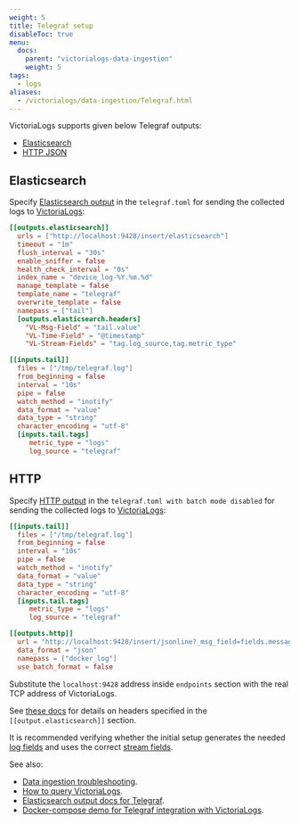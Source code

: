 ```yaml
---
weight: 5
title: Telegraf setup
disableToc: true
menu:
  docs:
    parent: "victorialogs-data-ingestion"
    weight: 5
tags:
  - logs
aliases:
  - /victorialogs/data-ingestion/Telegraf.html
---
```

VictoriaLogs supports given below Telegraf outputs:

- [Elasticsearch](#elasticsearch)
- [HTTP JSON](#http)

## Elasticsearch

Specify [Elasticsearch output](https://github.com/influxdata/telegraf/tree/master/plugins/outputs/elasticsearch) in the `telegraf.toml`
for sending the collected logs to [VictoriaLogs](https://docs.victoriametrics.com/victorialogs/):

```toml
[[outputs.elasticsearch]]
  urls = ["http://localhost:9428/insert/elasticsearch"]
  timeout = "1m"
  flush_interval = "30s"
  enable_sniffer = false
  health_check_interval = "0s"
  index_name = "device_log-%Y.%m.%d"
  manage_template = false
  template_name = "telegraf"
  overwrite_template = false
  namepass = ["tail"]
  [outputs.elasticsearch.headers]
    "VL-Msg-Field" = "tail.value"
    "VL-Time-Field" = "@timestamp"
    "VL-Stream-Fields" = "tag.log_source,tag.metric_type"

[[inputs.tail]]
  files = ["/tmp/telegraf.log"]
  from_beginning = false
  interval = "10s"
  pipe = false
  watch_method = "inotify"
  data_format = "value"
  data_type = "string"
  character_encoding = "utf-8"
  [inputs.tail.tags]
     metric_type = "logs"
     log_source = "telegraf"
```

## HTTP

Specify [HTTP output](https://github.com/influxdata/telegraf/tree/master/plugins/outputs/http) in the `telegraf.toml with batch mode disabled`
for sending the collected logs to [VictoriaLogs](https://docs.victoriametrics.com/victorialogs/):

```toml
[[inputs.tail]]
  files = ["/tmp/telegraf.log"]
  from_beginning = false
  interval = "10s"
  pipe = false
  watch_method = "inotify"
  data_format = "value"
  data_type = "string"
  character_encoding = "utf-8"
  [inputs.tail.tags]
     metric_type = "logs"
     log_source = "telegraf"

[[outputs.http]]
  url = "http://localhost:9428/insert/jsonline?_msg_field=fields.message&_time_field=timestamp,_stream_fields=tags.log_source,tags.metric_type"
  data_format = "json"
  namepass = ["docker_log"]
  use_batch_format = false
```

Substitute the `localhost:9428` address inside `endpoints` section with the real TCP address of VictoriaLogs.

See [these docs](https://docs.victoriametrics.com/victorialogs/data-ingestion/#http-headers) for details on headers specified
in the `[[output.elasticsearch]]` section.

It is recommended verifying whether the initial setup generates the needed [log fields](https://docs.victoriametrics.com/victorialogs/keyconcepts/#data-model)
and uses the correct [stream fields](https://docs.victoriametrics.com/victorialogs/keyconcepts/#stream-fields).

See also:

- [Data ingestion troubleshooting](https://docs.victoriametrics.com/victorialogs/data-ingestion/#troubleshooting).
- [How to query VictoriaLogs](https://docs.victoriametrics.com/victorialogs/querying/).
- [Elasticsearch output docs for Telegraf](https://github.com/influxdata/telegraf/tree/master/plugins/outputs/elasticsearch).
- [Docker-compose demo for Telegraf integration with VictoriaLogs](https://github.com/VictoriaMetrics/VictoriaLogs/tree/master/deployment/docker/victorialogs/telegraf).
